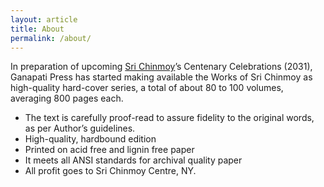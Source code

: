 ```yaml
---
layout: article
title: About
permalink: /about/
---
```



In preparation of upcoming [Sri Chinmoy](http://www.srichinmoy.org)’s Centenary Celebrations (2031), Ganapati Press has started making available the Works of Sri Chinmoy as high-quality hard-cover series, a total of about 80 to 100 volumes, averaging 800 pages each.

- The text is carefully proof-read to assure fidelity to the original words, as per Author’s guidelines.
- High-quality, hardbound edition
- Printed on acid free and lignin free paper
- It meets all ANSI standards for archival quality paper
- All profit goes to Sri Chinmoy Centre, NY.

